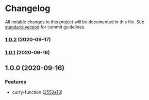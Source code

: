 # Changelog

All notable changes to this project will be documented in this file. See [standard-version](https://github.com/conventional-changelog/standard-version) for commit guidelines.

### [1.0.2](https://github.com/niallpaterson/curry-function/compare/v1.0.1...v1.0.2) (2020-09-17)

### [1.0.1](https://github.com/niallpaterson/curry-function/compare/v1.0.0...v1.0.1) (2020-09-16)

## 1.0.0 (2020-09-16)


### Features

* curry-function ([2552e13](https://github.com/niallpaterson/curry-function/commit/2552e132f6d47729edc02bc66dc2dae06a5984d0))

